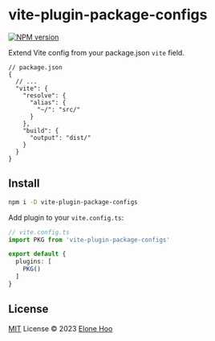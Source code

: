 # vite-plugin-package-configs

[![NPM version](https://img.shields.io/npm/v/vite-plugin-package-configs?color=a1b858&label=)](https://www.npmjs.com/package/vite-plugin-package-configs)

Extend Vite config from your package.json `vite` field.

```jsonc
// package.json
{
  // ...
  "vite": {
    "resolve": {
      "alias": {
        "~/": "src/"
      }
    },
    "build": {
      "output": "dist/"
    }
  }
}
```

## Install

```bash
npm i -D vite-plugin-package-configs
```

Add plugin to your `vite.config.ts`:

```ts
// vite.config.ts
import PKG from 'vite-plugin-package-configs'

export default {
  plugins: [
    PKG()
  ]
}
```

## License

[MIT](./LICENSE) License © 2023 [Elone Hoo](https://github.com/elonehoo)
